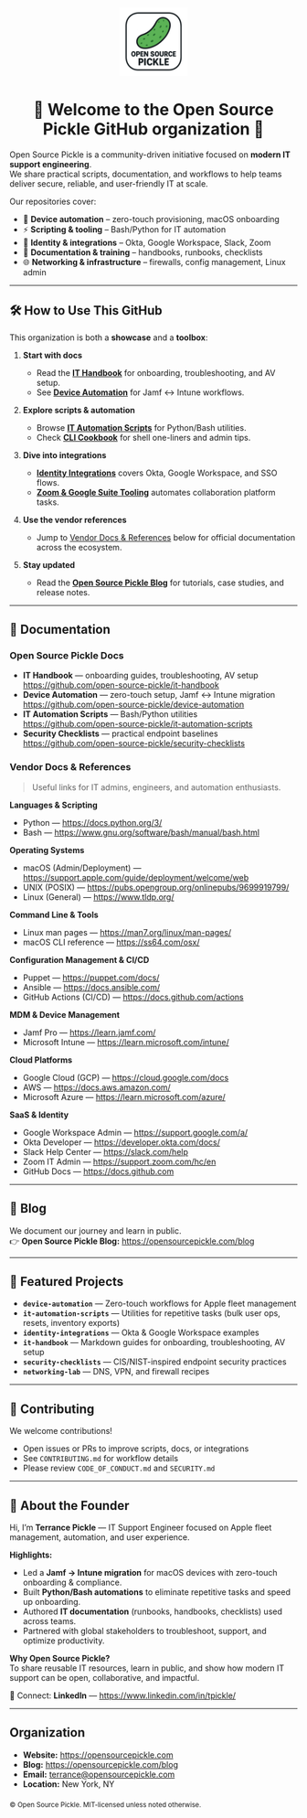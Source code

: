 <p align="center">
  <img src="https://raw.githubusercontent.com/open-source-pickle/.github/main/profile/osp-logo-min.png" alt="Open Source Pickle logo" height="120">
</p>

<h1 align="center">👋 Welcome to the Open Source Pickle GitHub organization 👋</h1>

Open Source Pickle is a community-driven initiative focused on **modern IT support engineering**.  
We share practical scripts, documentation, and workflows to help teams deliver secure, reliable, and user-friendly IT at scale.

Our repositories cover:
- 🚀 **Device automation** – zero-touch provisioning, macOS onboarding
- ⚡ **Scripting & tooling** – Bash/Python for IT automation
- 🔐 **Identity & integrations** – Okta, Google Workspace, Slack, Zoom
- 📝 **Documentation & training** – handbooks, runbooks, checklists
- 🌐 **Networking & infrastructure** – firewalls, config management, Linux admin

---

## 🛠 How to Use This GitHub

This organization is both a **showcase** and a **toolbox**:

1) **Start with docs**
   - Read the **[IT Handbook](https://github.com/open-source-pickle/it-handbook)** for onboarding, troubleshooting, and AV setup.
   - See **[Device Automation](https://github.com/open-source-pickle/device-automation)** for Jamf ↔ Intune workflows.

2) **Explore scripts & automation**
   - Browse **[IT Automation Scripts](https://github.com/open-source-pickle/it-automation-scripts)** for Python/Bash utilities.
   - Check **[CLI Cookbook](https://github.com/open-source-pickle/cli-cookbook)** for shell one-liners and admin tips.

3) **Dive into integrations**
   - **[Identity Integrations](https://github.com/open-source-pickle/identity-integrations)** covers Okta, Google Workspace, and SSO flows.
   - **[Zoom & Google Suite Tooling](https://github.com/open-source-pickle/zoom-google-suite-tooling)** automates collaboration platform tasks.

4) **Use the vendor references**  
   - Jump to [Vendor Docs & References](https://github.com/Open-Source-Pickle/.github/blob/main/profile/README.md#vendor-docs--references) below for official documentation across the ecosystem.

5) **Stay updated**
   - Read the **[Open Source Pickle Blog](https://opensourcepickle.com/blog)** for tutorials, case studies, and release notes.

---

## 📖 Documentation

### Open Source Pickle Docs
- **IT Handbook** — onboarding guides, troubleshooting, AV setup  
  https://github.com/open-source-pickle/it-handbook
- **Device Automation** — zero-touch setup, Jamf ↔ Intune migration  
  https://github.com/open-source-pickle/device-automation
- **IT Automation Scripts** — Bash/Python utilities  
  https://github.com/open-source-pickle/it-automation-scripts
- **Security Checklists** — practical endpoint baselines  
  https://github.com/open-source-pickle/security-checklists

### Vendor Docs & References  
> Useful links for IT admins, engineers, and automation enthusiasts.

**Languages & Scripting**
- Python — https://docs.python.org/3/  
- Bash — https://www.gnu.org/software/bash/manual/bash.html

**Operating Systems**
- macOS (Admin/Deployment) — https://support.apple.com/guide/deployment/welcome/web  
- UNIX (POSIX) — https://pubs.opengroup.org/onlinepubs/9699919799/  
- Linux (General) — https://www.tldp.org/

**Command Line & Tools**
- Linux man pages — https://man7.org/linux/man-pages/  
- macOS CLI reference — https://ss64.com/osx/

**Configuration Management & CI/CD**
- Puppet — https://puppet.com/docs/  
- Ansible — https://docs.ansible.com/  
- GitHub Actions (CI/CD) — https://docs.github.com/actions

**MDM & Device Management**
- Jamf Pro — https://learn.jamf.com/  
- Microsoft Intune — https://learn.microsoft.com/intune/

**Cloud Platforms**
- Google Cloud (GCP) — https://cloud.google.com/docs  
- AWS — https://docs.aws.amazon.com/  
- Microsoft Azure — https://learn.microsoft.com/azure/

**SaaS & Identity**
- Google Workspace Admin — https://support.google.com/a/  
- Okta Developer — https://developer.okta.com/docs/  
- Slack Help Center — https://slack.com/help  
- Zoom IT Admin — https://support.zoom.com/hc/en  
- GitHub Docs — https://docs.github.com

---

## 📝 Blog

We document our journey and learn in public.  
👉 **Open Source Pickle Blog:** https://opensourcepickle.com/blog

---

## 🧩 Featured Projects

- **`device-automation`** — Zero-touch workflows for Apple fleet management  
- **`it-automation-scripts`** — Utilities for repetitive tasks (bulk user ops, resets, inventory exports)  
- **`identity-integrations`** — Okta & Google Workspace examples  
- **`it-handbook`** — Markdown guides for onboarding, troubleshooting, AV setup  
- **`security-checklists`** — CIS/NIST-inspired endpoint security practices  
- **`networking-lab`** — DNS, VPN, and firewall recipes

---

## 🌈 Contributing

We welcome contributions!
- Open issues or PRs to improve scripts, docs, or integrations
- See `CONTRIBUTING.md` for workflow details
- Please review `CODE_OF_CONDUCT.md` and `SECURITY.md`

---

## 👤 About the Founder

Hi, I’m **Terrance Pickle** — IT Support Engineer focused on Apple fleet management, automation, and user experience.

**Highlights:**
- Led a **Jamf → Intune migration** for macOS devices with zero-touch onboarding & compliance.
- Built **Python/Bash automations** to eliminate repetitive tasks and speed up onboarding.
- Authored **IT documentation** (runbooks, handbooks, checklists) used across teams.
- Partnered with global stakeholders to troubleshoot, support, and optimize productivity.

**Why Open Source Pickle?**  
To share reusable IT resources, learn in public, and show how modern IT support can be open, collaborative, and impactful.

🔗 Connect: **LinkedIn** — https://www.linkedin.com/in/tpickle/

---

## Organization

- **Website:** https://opensourcepickle.com  
- **Blog:** https://opensourcepickle.com/blog  
- **Email:** terrance@opensourcepickle.com  
- **Location:** New York, NY

<sub>© Open Source Pickle. MIT-licensed unless noted otherwise.</sub>
